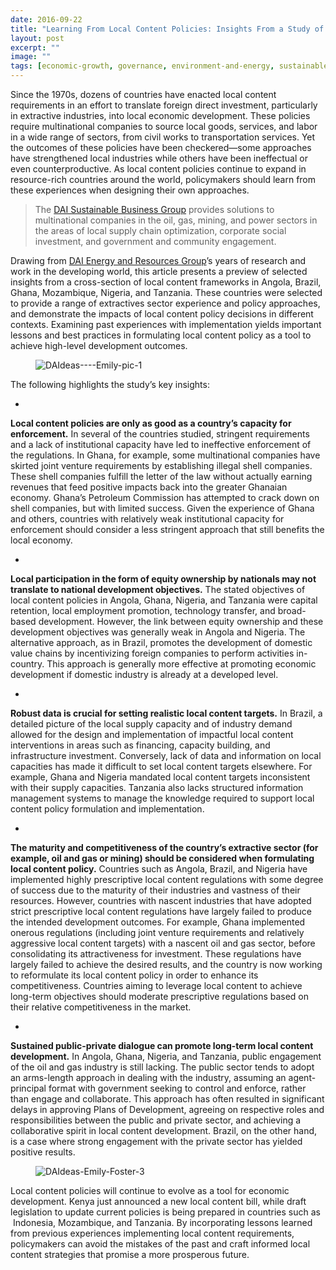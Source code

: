 ```yaml
---
date: 2016-09-22
title: "Learning From Local Content Policies: Insights From a Study of Six Resource-Rich Countries"
layout: post
excerpt: ""
image: ""
tags: [economic-growth, governance, environment-and-energy, sustainable-business]
---
```

<p>Since the 1970s, dozens of countries have enacted local content requirements in an effort to translate foreign direct investment, particularly in extractive industries, into local economic development. These policies require multinational companies to source local goods, services, and labor in a wide range of sectors, from civil works to transportation services. Yet the outcomes of these policies have been checkered—some approaches have strengthened local industries while others have been ineffectual or even counterproductive. As local content policies continue to expand in resource-rich countries around the world, policymakers should learn from these experiences when designing their own approaches.</p><blockquote class="kg-blockquote-alt">The <a href="http://dai.com/erg">DAI Sustainable Business Group</a> provides solutions to multinational companies in the oil, gas, mining, and power sectors in the areas of local supply chain optimization, corporate social investment, and government and community engagement.</blockquote><p>Drawing from <a href="http://dai.com/who-we-are/energy-and-resources-group">DAI Energy and Resources Group</a>’s years of research and work in the developing world, this article presents a preview of selected insights from a cross-section of local content frameworks in Angola, Brazil, Ghana, Mozambique, Nigeria, and Tanzania. These countries were selected to provide a range of extractives sector experience and policy approaches, and demonstrate the impacts of local content policy decisions in different contexts. Examining past experiences with implementation yields important lessons and best practices in formulating local content policy as a tool to achieve high-level development outcomes.</p><figure class="kg-card kg-image-card"><img src="https://pubs.ghost.io/uploads/DAIdeas----Emily-pic-1.jpg" class="kg-image" alt="DAIdeas----Emily-pic-1" loading="lazy" title="The tiny port of Pemba in northern Mozambique became too small after huge deposits of natural gas had been found in the province. (Photo: Ton Rulkens.)"></figure><p>The following highlights the study’s key insights:</p><ul><li></li></ul><p><strong>Local content policies are only as good as a country’s capacity for enforcement.</strong> In several of the countries studied, stringent requirements and a lack of institutional capacity have led to ineffective enforcement of the regulations. In Ghana, for example, some multinational companies have skirted joint venture requirements by establishing illegal shell companies. These shell companies fulfill the letter of the law without actually earning revenues that feed positive impacts back into the greater Ghanaian economy. Ghana’s Petroleum Commission has attempted to crack down on shell companies, but with limited success. Given the experience of Ghana and others, countries with relatively weak institutional capacity for enforcement should consider a less stringent approach that still benefits the local economy.</p><ul><li></li></ul><p><strong>Local participation in the form of equity ownership by nationals may not translate to national development objectives.</strong> The stated objectives of local content policies in Angola, Ghana, Nigeria, and Tanzania were capital retention, local employment promotion, technology transfer, and broad-based development. However, the link between equity ownership and these development objectives was generally weak in Angola and Nigeria. The alternative approach, as in Brazil, promotes the development of domestic value chains by incentivizing foreign companies to perform activities in-country. This approach is generally more effective at promoting economic development if domestic industry is already at a developed level.</p><ul><li></li></ul><p><strong>Robust data is crucial for setting realistic local content targets.</strong> In Brazil, a detailed picture of the local supply capacity and of industry demand allowed for the design and implementation of impactful local content interventions in areas such as financing, capacity building, and infrastructure investment. Conversely, lack of data and information on local capacities has made it difficult to set local content targets elsewhere. For example, Ghana and Nigeria mandated local content targets inconsistent with their supply capacities. Tanzania also lacks structured information management systems to manage the knowledge required to support local content policy formulation and implementation.</p><ul><li></li></ul><p><strong>The maturity and competitiveness of the country’s extractive sector (for example, oil and gas or mining) should be considered when formulating local content policy.</strong> Countries such as Angola, Brazil, and Nigeria have implemented highly prescriptive local content regulations with some degree of success due to the maturity of their industries and vastness of their resources. However, countries with nascent industries that have adopted strict prescriptive local content regulations have largely failed to produce the intended development outcomes. For example, Ghana implemented onerous regulations (including joint venture requirements and relatively aggressive local content targets) with a nascent oil and gas sector, before consolidating its attractiveness for investment. These regulations have largely failed to achieve the desired results, and the country is now working to reformulate its local content policy in order to enhance its competitiveness. Countries aiming to leverage local content to achieve long-term objectives should moderate prescriptive regulations based on their relative competitiveness in the market.</p><ul><li></li></ul><p><strong>Sustained public-private dialogue can promote long-term local content development.</strong> In Angola, Ghana, Nigeria, and Tanzania, public engagement of the oil and gas industry is still lacking. The public sector tends to adopt an arms-length approach in dealing with the industry, assuming an agent-principal format with government seeking to control and enforce, rather than engage and collaborate. This approach has often resulted in significant delays in approving Plans of Development, agreeing on respective roles and responsibilities between the public and private sector, and achieving a collaborative spirit in local content development. Brazil, on the other hand, is a case where strong engagement with the private sector has yielded positive results.</p><figure class="kg-card kg-image-card"><img src="https://pubs.ghost.io/uploads/DAIdeas-Emily-Foster-3.jpg" class="kg-image" alt="DAIdeas-Emily-Foster-3" loading="lazy" title="Prefabrication yard at the Egina Oil Field, Nigeria. (Photo: Cristiano Zingale.)"></figure><p>Local content policies will continue to evolve as a tool for economic development. Kenya just announced a new local content bill, while draft legislation to update current policies is being prepared in countries such as  Indonesia, Mozambique, and Tanzania. By incorporating lessons learned from previous experiences implementing local content requirements, policymakers can avoid the mistakes of the past and craft informed local content strategies that promise a more prosperous future.</p>
  